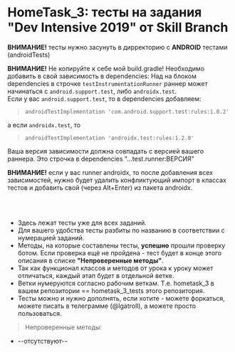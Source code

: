 # HomeTask_3: тесты на задания "Dev Intensive 2019" от Skill Branch

<b>ВНИМАНИЕ!</b> тесты нужно засунуть в дирректорию с <b>ANDROID</b> тестами (androidTests)

<b>ВНИМАНИЕ!</b> Не копируйте к себе мой build.gradle! Необходимо добавить в свой зависимость в dependencies:
Над на блоком dependencies в строчке `testInstrumentationRunner` раннер может начинаться с `android.support.test`, либо `androidx.test`. </br>Если у вас `android.support.test`, то в dependencies добавляем: </br>
>  ` androidTestImplementation 'com.android.support.test:rules:1.0.2' ` 

а если `androidx.test`, то </br>
>  ` androidTestImplementation 'androidx.test:rules:1.2.0' `

Ваша версия зависимости должна совпадать с версией вашего раннера. Это строчка в dependencies "...test.runner:ВЕРСИЯ" </br>

<b>ВНИМАНИЕ!</b> если у вас runner androidx, то после добавления всех зависимостей, нужно будет удалить конфликтующий импорт в классах тестов и добавить свой (через Alt+Enter) из пакета androidx.</br>

</br></br>
* Здесь лежат тесты уже для всех заданий.
* Для вашего удобства тесты разбиты по названию в соответствии с нумерацией заданий.
* Методы, на которые составлены тесты, <b>успешно</b> прошли проверку ботом. Если проверка ещё не пройдена - тест будет в конце этого описания в списке <b>"Непроверенные методы"</b>.
* Так как функционал классов и методов от урока к уроку может отличаться, каждый этап будет в отдельной ветке.
* Ветки нумеруются согласно рабочим веткам. Т.е. hometask_3 в вашем репозитории == hometask_3_tests этого репозитория.
* Тесты можно и нужно дополнять, если хотите - можете форкаться, можете писать в телеграмме (@Igatroll), а можете просто пользоваться.
  
  
> Непроверенные методы:
* --отсутствуют--
